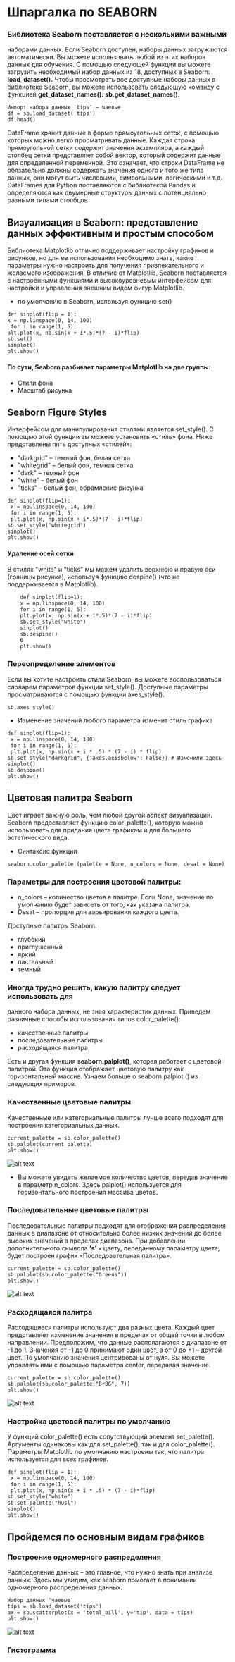 # Шпаргалка по SEABORN
### Библиотека Seaborn поставляется с несколькими важными
наборами данных. Если Seaborn доступен, наборы данных
загружаются автоматически. Вы можете использовать любой из этих
наборов данных для обучения. С помощью следующей функции вы
можете загрузить необходимый набор данных из 18, доступных в
Seaborn: **load_dataset().**
Чтобы просмотреть все доступные наборы данных в библиотеке
Seaborn, вы можете использовать следующую команду с функцией
**get_dataset_names(): sb.get_dataset_names().**

```
Импорт набора данных 'tips' – чаевые
df = sb.load_dataset('tips')
df.head()
```

DataFrame хранит данные в форме прямоугольных сеток, с помощью
которых можно легко просматривать данные. Каждая строка
прямоугольной сетки содержит значения экземпляра, а каждый
столбец сетки представляет собой вектор, который содержит данные
для определенной переменной. Это означает, что строки DataFrame
не обязательно должны содержать значения одного и того же типа
данных, они могут быть числовыми, символьными, логическими и т.д.
DataFrames для Python поставляются с библиотекой Pandas и
определяются как двумерные структуры данных с потенциально
разными типами столбцов

## Визуализация в Seaborn: представление данных эффективным и простым способом

Библиотека Matplotlib отлично поддерживает настройку графиков и
рисунков, но для ее использования необходимо знать, какие
параметры нужно настроить для получения привлекательного и
желаемого изображения. В отличие от Matplotlib, Seaborn
поставляется с настроенными функциями и высокоуровневым
интерфейсом для настройки и управления внешним видом фигур
Matplotlib.

- по умолчанию в
Seaborn, используя функцию set()
```
def sinplot(flip = 1):
x = np.linspace(0, 14, 100)
 for i in range(1, 5):
plt.plot(x, np.sin(x + i*.5)*(7 - i)*flip)
sb.set()
sinplot()
plt.show()
```
#### По сути, Seaborn разбивает параметры Matplotlib на две группы:
- Стили фона
- Масштаб рисунка

## Seaborn Figure Styles
Интерфейсом для манипулирования стилями является
set_style(). С помощью этой функции вы можете установить
«стиль» фона. Ниже представлены пять доступных «стилей»:
- "darkgrid" – темный фон, белая сетка
- "whitegrid" – белый фон, темная сетка
- "dark" – темный фон
- "white" – белый фон
- "ticks" – белый фон, обрамление рисунка

```
def sinplot(flip=1):
 x = np.linspace(0, 14, 100)
 for i in range(1, 5):
 plt.plot(x, np.sin(x + i*.5)*(7 - i)*flip)
sb.set_style("whitegrid")
sinplot()
plt.show()
```

#### Удаление осей сетки
В стилях "white" и "ticks" мы можем удалить верхнюю и правую
оси (границы рисунка), используя функцию despine() (что не
поддерживается в Matplotlib).
```
    def sinplot(flip=1):
    x = np.linspace(0, 14, 100)
    for i in range(1, 5):
    plt.plot(x, np.sin(x + i*.5)*(7 - i)*flip)
    sb.set_style("white")
    sinplot()
    sb.despine()
    6
    plt.show()
```
###  Переопределение элементов
Если вы хотите настроить стили Seaborn, вы можете
воспользоваться словарем параметров функции set_style().
Доступные параметры просматриваются с помощью функции
axes_style().
```
sb.axes_style()
```
- Изменение значений любого параметра изменит стиль графика
```
def sinplot(flip=1):
 x = np.linspace(0, 14, 100)
 for i in range(1, 5):
 plt.plot(x, np.sin(x + i * .5) * (7 - i) * flip)
sb.set_style("darkgrid", {'axes.axisbelow': False}) # Изменили здесь
sinplot()
sb.despine()
plt.show()
```

## Цветовая палитра Seaborn

Цвет играет важную роль, чем любой другой аспект визуализации.
Seaborn предоставляет функцию color_palette(), которую можно
использовать для придания цвета графикам и для большего
эстетического вида.
- Синтаксис функции
```
seaborn.color_palette (palette = None, n_colors = None, desat = None)
```
### Параметры для построения цветовой палитры:
- n_colors – количество цветов в палитре.
Если None, значение по умолчанию будет зависеть от того, как
указана палитра.
- Desat – пропорция для варьирования каждого цвета.

Доступные палитры Seaborn:
- глубокий
- приглушенный
- яркий
- пастельный
- темный

### Иногда трудно решить, какую палитру следует использовать для
данного набора данных, не зная характеристик данных. Приведем
различные способы использования типов color_palette():
- качественные палитры
- последовательные палитры
- расходящаяся палитра

Есть и другая функция **seaborn.palplot()**, которая работает с
цветовой палитрой. Эта функция отображает цветовую палитру как
горизонтальный массив. Узнаем больше о seaborn.palplot () из
следующих примеров.

### Качественные цветовые палитры
Качественные или категориальные палитры лучше всего подходят
для построения категориальных данных.
```
current_palette = sb.color_palette()
sb.palplot(current_palette)
plt.show()
```
![alt text](./screens/image.png)
- Вы можете увидеть желаемое количество цветов,
передав значение в параметр n_colors. Здесь palplot() используется
для горизонтального построения массива цветов.

### Последовательные цветовые палитры
Последовательные палитры подходят для отображения
распределения данных в диапазоне от относительно более низких
значений до более высоких значений в пределах диапазона.
При добавлении дополнительного символа **‘s’** к цвету, переданному
параметру цвета, будет построен график «Последовательная
палитра».
```
current_palette = sb.color_palette()
sb.palplot(sb.color_palette("Greens"))
plt.show()
```
![alt text](./screens/image_2.png)

### Расходящаяся палитра

Расходящиеся палитры используют два разных цвета. Каждый цвет
представляет изменение значения в пределах от общей точки в
любом направлении.
Предположим, что данные располагаются в диапазоне от -1 до 1.
Значения от -1 до 0 принимают один цвет, а от 0 до +1 – другой цвет.
По умолчанию значения центрированы от нуля. Вы можете управлять
ими с помощью параметра center, передавая значение.

```
current_palette = sb.color_palette()
sb.palplot(sb.color_palette("BrBG", 7))
plt.show()
```
![alt text](./screens/image_3.png)

### Настройка цветовой палитры по умолчанию
У функций color_palette() есть сопутствующий элемент set_palette().
Аргументы одинаковы как для set_palette(), так и для color_palette().
Параметры Matplotlib по умолчанию настроены так, что палитра
используется для всех графиков.
```
def sinplot(flip = 1):
 x = np.linspace(0, 14, 100)
 for i in range(1, 5):
 plt.plot(x, np.sin(x + i * .5) * (7 - i)*flip)
sb.set_style("white")
sb.set_palette("husl")
sinplot()
plt.show()
```

## Пройдемся по основным видам графиков

### Построение одномерного распределения
Распределение данных – это главное, что нужно знать при анализе
данных. Здесь мы увидим, как seaborn помогает в понимании
одномерного распределения данных.
```
Набор данных 'чаевые'
tips = sb.load_dataset('tips')
ax = sb.scatterplot(x = 'total_bill', y='tip', data = tips)
plt.show()
```
![alt text](./screens/image_4.png)
###  Гистограмма

